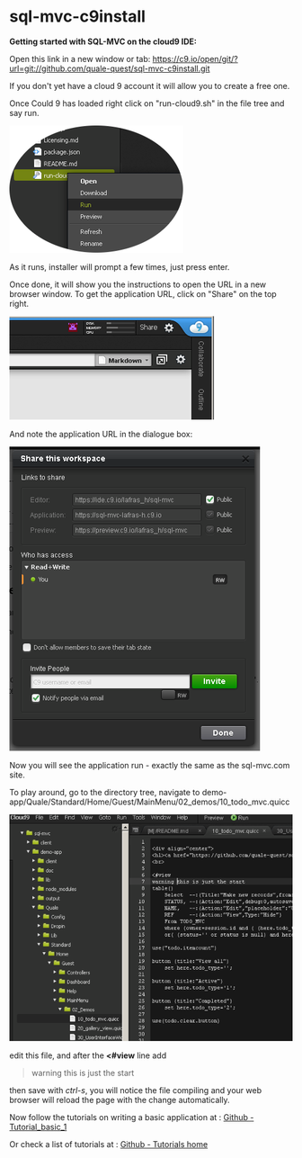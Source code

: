 # sql-mvc-c9install

**Getting started with SQL-MVC on the cloud9 IDE:**


Open this link in a new window or tab: https://c9.io/open/git/?url=git://github.com/quale-quest/sql-mvc-c9install.git

If you don't yet have a cloud 9 account it will allow you to create a free one.


Once Could 9 has loaded right click on "run-cloud9.sh" in the file tree and say run.

![run-cloud9.sh](https://github.com/quale-quest/sql-mvc/blob/master/doc/c9/c9_01.png "run-cloud9.sh")

As it runs, installer will prompt a few times, just press enter.

Once done, it will show you the instructions to open the URL in a new browser window.
To get the application URL, click on "Share" on the top right.

![Click share](https://github.com/quale-quest/sql-mvc/blob/master/doc/c9/c9_share_1.png "Click share")

And note the application URL in the dialogue box:

![Check the Application URL and where it if you wish](https://github.com/quale-quest/sql-mvc/blob/master/doc/c9/c9_share_2.png "URL")



Now you will see the application run - exactly the same as the sql-mvc.com site.

To play around, go to the directory tree, navigate to demo-app/Quale/Standard/Home/Guest/MainMenu/02_demos/10_todo_mvc.quicc

![and Edit](https://github.com/quale-quest/sql-mvc/blob/master/doc/c9/c9_edit_1.png "Edit")

edit this file, and after the **<#view** line add 

> warning this is just the start

then save with *ctrl-s*, you will notice the file compiling and your web browser 
will reload the page with the change automatically.

Now follow the tutorials on writing a basic application
 at : [Github - Tutorial_basic_1](https://github.com/quale-quest/sql-mvc/blob/master/doc/Tutorial_basic_1.md)

Or check a list of tutorials at :
[Github - Tutorials home](https://github.com/quale-quest/sql-mvc/blob/master/doc/Tutorials.md)





